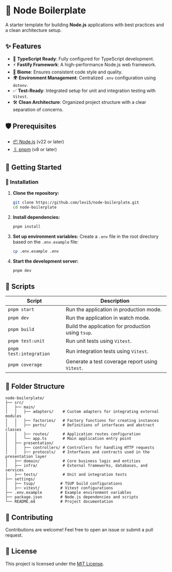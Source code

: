# 🌟 Node Boilerplate

A starter template for building **Node.js** applications with best practices and a clean architecture setup.

## ✨ Features

- 🚀 **TypeScript Ready**: Fully configured for TypeScript development.
- ⚡ **Fastify Framework**: A high-performance Node.js web framework.
- 🎨 **Biome**: Ensures consistent code style and quality.
- 🌍 **Environment Management**: Centralized `.env` configuration using `dotenv`.
- ✅ **Test-Ready**: Integrated setup for unit and integration testing with `Vitest`.
- 🛠️ **Clean Architecture**: Organized project structure with a clear separation of concerns.

## 🛡️ Prerequisites

- [📦 Node.js](https://nodejs.org/) (v22 or later)
- [🖇️ pnpm](https://pnpm.io/) (v8 or later)

## 🏁 Getting Started

### 🚧 Installation

1. **Clone the repository:**

   ```bash
   git clone https://github.com/levi5/node-boilerplate.git
   cd node-boilerplate
   ```

2. **Install dependencies:**

   ```bash
   pnpm install
   ```

3. **Set up environment variables:**
   Create a `.env` file in the root directory based on the `.env.example` file:

   ```bash
   cp .env.example .env
   ```

4. **Start the development server:**

   ```bash
   pnpm dev
   ```

## 🔧 Scripts

| Script                | Description                                      |
|-----------------------|--------------------------------------------------|
| `pnpm start`          | Run the application in production mode.         |
| `pnpm dev`            | Run the application in watch mode.              |
| `pnpm build`          | Build the application for production using `tsup`. |
| `pnpm test:unit`      | Run unit tests using `Vitest`.                  |
| `pnpm test:integration` | Run integration tests using `Vitest`.          |
| `pnpm coverage`       | Generate a test coverage report using `Vitest`.   |

## 📂 Folder Structure

```plaintext
node-boilerplate/
├── src/
│   ├── main/
│   │   ├── adapters/    # Custom adapters for integrating external modules
│   │   ├── factories/   # Factory functions for creating instances
│   │   ├── ports/       # Definitions of interfaces and abstract classes
│   │   ├── routes/      # Application routes configuration
│   │   └── app.ts       # Main application entry point
│   ├── presentation/
│   │   ├── controllers/ # Controllers for handling HTTP requests
│   │   ├── protocols/   # Interfaces and contracts used in the presentation layer
│   ├── domain/          # Core business logic and entities
│   ├── infra/           # External frameworks, databases, and services
│   ├── tests/           # Unit and integration tests
├── settings/
│   ├── tsup/           # TSUP build configurations
│   ├── vitest/         # Vitest configurations
├── .env.example        # Example environment variables
├── package.json        # Node.js dependencies and scripts
└── README.md           # Project documentation
```

## 🤝 Contributing

Contributions are welcome! Feel free to open an issue or submit a pull request.

## 📜 License

This project is licensed under the [MIT License](LICENSE).
